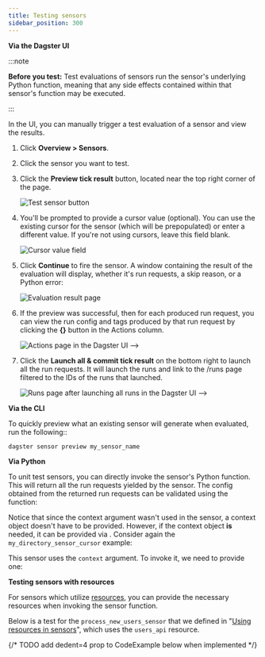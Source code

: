 ```yaml
---
title: Testing sensors
sidebar_position: 300
---
```


<Tabs>
<TabItem value="Via the Dagster UI">

**Via the Dagster UI**

:::note

**Before you test:** Test evaluations of sensors run the sensor's underlying Python function, meaning that any side effects contained within that sensor's function may be executed.

:::

In the UI, you can manually trigger a test evaluation of a sensor and view the results.

1. Click **Overview > Sensors**.

2. Click the sensor you want to test.

3. Click the **Preview tick result** button, located near the top right corner of the page.

    ![Test sensor button](/images/guides/automate/sensors/test-sensor-button.png)

4. You'll be prompted to provide a cursor value (optional). You can use the existing cursor for the sensor (which will be prepopulated) or enter a different value. If you're not using cursors, leave this field blank.

    ![Cursor value field](/images/guides/automate/sensors/provide-cursor-page.png)

5. Click **Continue** to fire the sensor. A window containing the result of the evaluation will display, whether it's run requests, a skip reason, or a Python error:

    ![Evaluation result page](/images/guides/automate/sensors/eval-result-page.png)

6. If the preview was successful, then for each produced run request, you can view the run config and tags produced by that run request by clicking the **{}** button in the Actions column.

    ![Actions page in the Dagster UI](/images/concepts/partitions-schedules-sensors/sensors/actions-page.png) -->

7. Click the **Launch all & commit tick result** on the bottom right to launch all the run requests. It will launch the runs and link to the /runs page filtered to the IDs of the runs that launched.

    ![Runs page after launching all runs in the Dagster UI](/images/concepts/partitions-schedules-sensors/sensors/launch-all-page.png) -->

</TabItem>
<TabItem value="Via the CLI">

**Via the CLI**

To quickly preview what an existing sensor will generate when evaluated, run the following::

```shell
dagster sensor preview my_sensor_name
```

</TabItem>
<TabItem value="Via Python">

**Via Python**

To unit test sensors, you can directly invoke the sensor's Python function. This will return all the run requests yielded by the sensor. The config obtained from the returned run requests can be validated using the <PyObject section="execution" module="dagster" object="validate_run_config" /> function:


<CodeExample path="docs_snippets/docs_snippets/concepts/partitions_schedules_sensors/sensors/sensors.py" startAfter="start_sensor_testing" endBefore="end_sensor_testing" />

Notice that since the context argument wasn't used in the sensor, a context object doesn't have to be provided. However, if the context object **is** needed, it can be provided via <PyObject section="schedules-sensors" module="dagster" object="build_sensor_context" />. Consider again the `my_directory_sensor_cursor` example:

<CodeExample path="docs_snippets/docs_snippets/concepts/partitions_schedules_sensors/sensors/sensors.py" startAfter="start_cursor_sensors_marker" endBefore="end_cursor_sensors_marker" />

This sensor uses the `context` argument. To invoke it, we need to provide one:

<CodeExample path="docs_snippets/docs_snippets/concepts/partitions_schedules_sensors/sensors/sensors.py" startAfter="start_sensor_testing_with_context" endBefore="end_sensor_testing_with_context" />

**Testing sensors with resources**

For sensors which utilize [resources](/guides/build/external-resources/), you can provide the necessary resources when invoking the sensor function.

Below is a test for the `process_new_users_sensor` that we defined in "[Using resources in sensors](/guides/automate/sensors/using-resources-in-sensors)", which uses the `users_api` resource.

{/* TODO add dedent=4 prop to CodeExample below when implemented */}
<CodeExample path="docs_snippets/docs_snippets/concepts/resources/pythonic_resources.py" startAfter="start_test_resource_on_sensor" endBefore="end_test_resource_on_sensor" />

</TabItem>
</Tabs>